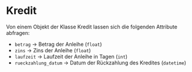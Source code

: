 # Kredit

Von einem Objekt der Klasse Kredit lassen sich die folgenden Attribute abfragen:

* `betrag` -> Betrag der Anleihe (`float`)
* `zins` -> Zins der Anleihe (`float`)
* `laufzeit` -> Laufzeit der Anleihe in Tagen (`int`)
* `rueckzahlung_datum` -> Datum der Rückzahlung des Kredites (`datetime`)
